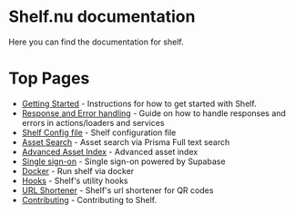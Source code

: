 # Shelf.nu documentation

Here you can find the documentation for shelf.

# Top Pages

- [Getting Started](./get-started.md) - Instructions for how to get started
  with Shelf.
- [Response and Error handling](./handling-errors.md) - Guide on how to handle responses and errors in actions/loaders and services
- [Shelf Config file](./shelf-config.md) - Shelf configuration file
- [Asset Search](./asset-search.md) - Asset search via Prisma Full text search
- [Advanced Asset Index](./advanced-index/README.md) - Advanced asset index
- [Single sign-on](./sso/README.md) - Single sign-on powered by Supabase
- [Docker](./docker.md) - Run shelf via docker
- [Hooks](./hooks.md) - Shelf's utility hooks
- [URL Shortener](./url-shortener.md) - Shelf's url shortener for QR codes
- [Contributing](../CONTRIBUTING.md) - Contributing to Shelf.
